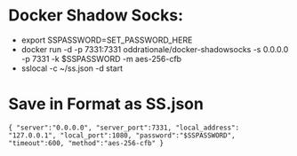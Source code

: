 # Docker Shadow Socks:

* export SSPASSWORD=SET_PASSWORD_HERE
* docker run -d -p 7331:7331 oddrationale/docker-shadowsocks -s 0.0.0.0 -p 7331 -k $SSPASSWORD -m aes-256-cfb
* sslocal -c ~/ss.json -d start

# Save in Format as SS.json

`{
  "server":"0.0.0.0",
  "server_port":7331,
  "local_address": "127.0.0.1",
  "local_port":1080,
  "password":"$SSPASSWORD",
  "timeout":600,
  "method":"aes-256-cfb"
}`
